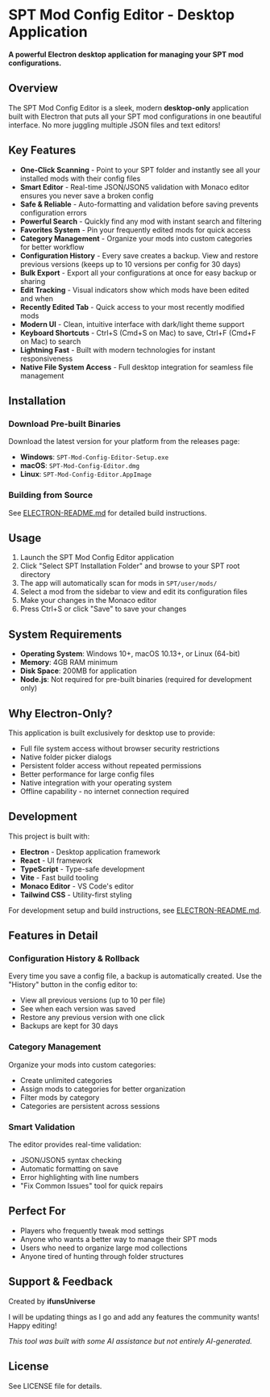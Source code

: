 # SPT Mod Config Editor - Desktop Application

**A powerful Electron desktop application for managing your SPT mod configurations.**

## Overview

The SPT Mod Config Editor is a sleek, modern **desktop-only** application built with Electron that puts all your SPT mod configurations in one beautiful interface. No more juggling multiple JSON files and text editors!

## Key Features

- **One-Click Scanning** - Point to your SPT folder and instantly see all your installed mods with their config files
- **Smart Editor** - Real-time JSON/JSON5 validation with Monaco editor ensures you never save a broken config
- **Safe & Reliable** - Auto-formatting and validation before saving prevents configuration errors
- **Powerful Search** - Quickly find any mod with instant search and filtering
- **Favorites System** - Pin your frequently edited mods for quick access
- **Category Management** - Organize your mods into custom categories for better workflow
- **Configuration History** - Every save creates a backup. View and restore previous versions (keeps up to 10 versions per config for 30 days)
- **Bulk Export** - Export all your configurations at once for easy backup or sharing
- **Edit Tracking** - Visual indicators show which mods have been edited and when
- **Recently Edited Tab** - Quick access to your most recently modified mods
- **Modern UI** - Clean, intuitive interface with dark/light theme support
- **Keyboard Shortcuts** - Ctrl+S (Cmd+S on Mac) to save, Ctrl+F (Cmd+F on Mac) to search
- **Lightning Fast** - Built with modern technologies for instant responsiveness
- **Native File System Access** - Full desktop integration for seamless file management

## Installation

### Download Pre-built Binaries

Download the latest version for your platform from the releases page:
- **Windows**: `SPT-Mod-Config-Editor-Setup.exe`
- **macOS**: `SPT-Mod-Config-Editor.dmg`
- **Linux**: `SPT-Mod-Config-Editor.AppImage`

### Building from Source

See [ELECTRON-README.md](ELECTRON-README.md) for detailed build instructions.

## Usage

1. Launch the SPT Mod Config Editor application
2. Click "Select SPT Installation Folder" and browse to your SPT root directory
3. The app will automatically scan for mods in `SPT/user/mods/`
4. Select a mod from the sidebar to view and edit its configuration files
5. Make your changes in the Monaco editor
6. Press Ctrl+S or click "Save" to save your changes

## System Requirements

- **Operating System**: Windows 10+, macOS 10.13+, or Linux (64-bit)
- **Memory**: 4GB RAM minimum
- **Disk Space**: 200MB for application
- **Node.js**: Not required for pre-built binaries (required for development only)

## Why Electron-Only?

This application is built exclusively for desktop use to provide:
- Full file system access without browser security restrictions
- Native folder picker dialogs
- Persistent folder access without repeated permissions
- Better performance for large config files
- Native integration with your operating system
- Offline capability - no internet connection required

## Development

This project is built with:
- **Electron** - Desktop application framework
- **React** - UI framework
- **TypeScript** - Type-safe development
- **Vite** - Fast build tooling
- **Monaco Editor** - VS Code's editor
- **Tailwind CSS** - Utility-first styling

For development setup and build instructions, see [ELECTRON-README.md](ELECTRON-README.md).

## Features in Detail

### Configuration History & Rollback
Every time you save a config file, a backup is automatically created. Use the "History" button in the config editor to:
- View all previous versions (up to 10 per file)
- See when each version was saved
- Restore any previous version with one click
- Backups are kept for 30 days

### Category Management
Organize your mods into custom categories:
- Create unlimited categories
- Assign mods to categories for better organization
- Filter mods by category
- Categories are persistent across sessions

### Smart Validation
The editor provides real-time validation:
- JSON/JSON5 syntax checking
- Automatic formatting on save
- Error highlighting with line numbers
- "Fix Common Issues" tool for quick repairs

## Perfect For

- Players who frequently tweak mod settings
- Anyone who wants a better way to manage their SPT mods
- Users who need to organize large mod collections
- Anyone tired of hunting through folder structures

## Support & Feedback

Created by **ifunsUniverse**

I will be updating things as I go and add any features the community wants! Happy editing!

*This tool was built with some AI assistance but not entirely AI-generated.*

## License

See LICENSE file for details.
